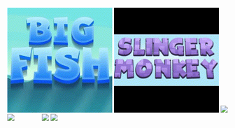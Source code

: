 
![](squaregif.gif)
![](slingermonkey.gif)
![](giftdeck.gif)
![](dinocatch.gif)
&nbsp;&nbsp;&nbsp;&nbsp;&nbsp;&nbsp;&nbsp;&nbsp;&nbsp;&nbsp;&nbsp;&nbsp;&nbsp;&nbsp;&nbsp;![](skidcar.gif)
![](cutiepie.gif)


